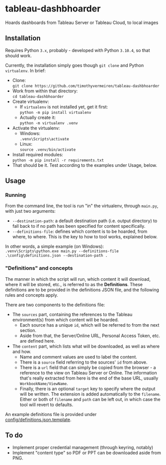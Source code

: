 # tableau-dashbhoarder
Hoards dashboards from Tableau Server or Tableau Cloud, to local images

## Installation

Requires Python `3.x`, probably - developed with Python `3.10.4`, so that should work.

Currently, the installation simply goes though `git clone` and Python `virtualenv`. In brief:

* Clone:  
  `git clone https://github.com/timothyvermeiren/tableau-dashbhoarder`
* Work from within that directory:  
  `cd tableau-dashbhoarder`
* Create virtualenv:
  * If `virtualenv` is not installed yet, get it first:  
    `python -m pip install virtualenv`
  * Actually create it:  
    `python -m virtualenv .venv`
* Activate the virtualenv:
  * Windows:  
    `.venv\Scripts\activate`
  * Linux:  
    `source .venv/bin/activate`
* Install required modules:  
  `python -m pip install -r requirements.txt`
* That should be it. Test according to the examples under Usage, below.

## Usage

### Running

From the command line, the tool is run "in" the virtualenv, through `main.py`, with just two arguments:
  * `--destination-path`: a default destination path (i.e. output directory) to fall back to if no path has been specified for content specifically.
  * `--definitions-file`: defines which content is to be hoarded, from where, to where. This is the key to how to tool works, explained below.

In other words, a simple example (on Windows):  
`.venv\Scripts\python.exe main.py --definitions-file .\config\definitions.json --destination-path .`

### "Definitions" and concepts

The manner in which the script will run, which content it will download, where it will be stored, etc., is referred to as the **Definitions**. These definitions are to be provided in the definitions JSON file, and the following rules and concepts apply. 

There are two components to the definitions file:
* The `sources` part, containing the references to the Tableau environment(s) from which content will be hoarded.
  * Each source has a unique `id`, which will be referred to from the next section.
  * Aside from that, the Server/Online URL, Personal Access Token, etc. are defined here.
* The `content` part, which lists what will be downloaded, as well as where and how.
  * Name and comment values are used to label the content.
  * There is a `source` field referring to the sources' `id` from above.
  * There is a `url` field that can simply be copied from the browser - a reference to the view on Tableau Server or Online. The information that's really extracted from here is the end of the base URL, usually `WorkbookName/ViewName`.
  * Finally, there is an optional `target` key to specify where the output will be written. The extension is added automatically to the `filename`. Either or both of `filename` and `path` can be left out, in which case the tool will revert to defaults.

An example definitions file is provided under [config/definitions.json.template](config/definitions.json.template).

## To do

* Implement proper credential management (through keyring, notably)
* Implement "content type" so PDF or PPT can be downloaded aside from PNG.